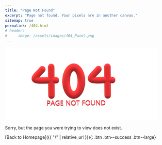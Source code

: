 ```yaml
---
title: "Page Not Found"
excerpt: "Page not found. Your pixels are in another canvas."
sitemap: true
permalink: /404.html
# header:
#     image: /assets/images/404_Paint.png
---
```

![foo](/assets/images/404_Paint.png)

Sorry, but the page you were trying to view does not exist.

[Back to Homepage]({{ "/" | relative_url }}){: .btn .btn--success .btn--large}
